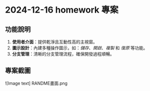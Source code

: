 # 2024-12-16 homework 專案
## 功能說明  
1. **使用者介面**：提供乾淨且互動性高的主視窗。  
2. **圖示設計**：內建多種操作圖示，如：*儲存*、*開啟*、*複製* 和 *復原* 等功能。  
3. **分支管理**：清晰的分支管理流程，確保開發過程順暢。  

## 專案截圖  
![Image text] RANDME畫面.png
